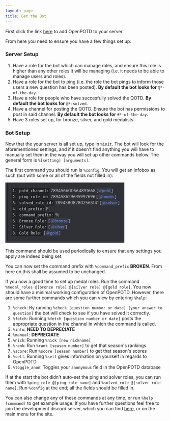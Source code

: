 ```yaml
---
layout: page
title: Get the Bot
---
```


First click the link <a href="https://discord.com/api/oauth2/authorize?client_id=763882474466967554&permissions=0&scope=bot">here</a> to add OpenPOTD to your server. 

From here you need to ensure you have a few things set up:

### Server Setup

1. Have a role for the bot which can manage roles, and ensure this role is higher than any other roles it will be managing (i.e. it needs to be able to manage users and roles).
2. Have a role for the bot to ping (i.e. the role the bot pings to inform those users a new question has been posted). **By default the bot looks for** `@*-of-the-day`.
3. Have a role for people who have succesfully solved the QOTD. **By default the bot looks for** `@*-solved`.
4. Have a channel for posting the QOTD. Ensure the bot has permissions to post in said channel. **By default the bot looks for** `#*-of-the-day`.
5. Have 3 roles set up, for bronze, silver, and gold medalists. 

### Bot Setup

Now that the your server is all set up, type in `%init`. The bot will look for the aforementioned settings, and if it doesn't find anything you will have to manually set them in the way you will set up other commands below. The general form is `%[setting] [arguments]`. 

The first command you should run is `%config`. You will get an infobox as such (but with some or all of the fields not filled in):

![My helpful screenshot](/assets/ss.png)

This command should be used periodically to ensure that any settings you apply are indeed being set. 

You can now set the command prefix with `%command_prefix` **BROKEN**. From here on this shall be assumed to be unchanged. 

If you now a good time to set up medal roles. Run the command `%medal_roles @[bronze role] @[silver role] @[gold role]`. You now should have a minimal working configuration of OpenPOTD. However, there are some further commands which you can view by entering `%help`:

1. `%check`: By running `%check [question number or date] [your answer to question]` the bot will check to see if you have solved it correctly.
2. `%fetch`: Running `%fetch [question number or date]` posts the appropriate question in the channel in which the command is called. 
3. `%info`: **NEED TO DEPRECIATE**
4. `%manual`: **DEPRECIATE**
5. `%nick`: Running `%nick [new nickname]` 
6. `%rank`: Run `%rank [season number]` to get that season's rankings
6. `%score`: Run `%score [season number]` to get that season's scores
7. `%self`: Running `%self` gives information on yourself in regards to OpenPOTD
8. `%toggle_anon`: Toggles your `anonymous` field in the OpenPOTD database

If at the start the bot didn't auto-set the ping and solver roles, you can run them with `%ping_role @[ping role name]` and `%solved_role @[solver role name]`. Run `%config` at the end; all the fields should be filled in.

You can also change any of these commands at any time, or run `%help [command]` to get example usage. If you have further questions feel free to join the development discord server, which you can find <a href="https://discord.com/invite/GsPSSHdhPB/">here</a>, or on the main menu for the site.
